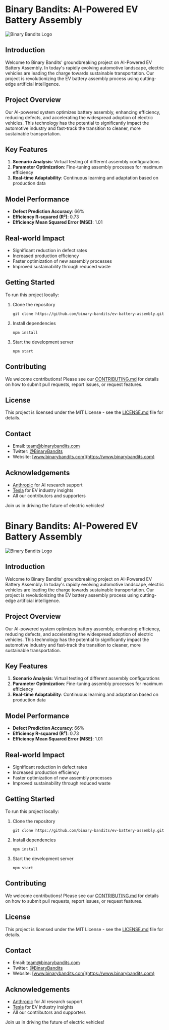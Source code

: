 # Binary Bandits: AI-Powered EV Battery Assembly

![Binary Bandits Logo](https://example.com/binary-bandits-logo.png)

## Introduction

Welcome to Binary Bandits' groundbreaking project on AI-Powered EV Battery Assembly. In today's rapidly evolving automotive landscape, electric vehicles are leading the charge towards sustainable transportation. Our project is revolutionizing the EV battery assembly process using cutting-edge artificial intelligence.

## Project Overview

Our AI-powered system optimizes battery assembly, enhancing efficiency, reducing defects, and accelerating the widespread adoption of electric vehicles. This technology has the potential to significantly impact the automotive industry and fast-track the transition to cleaner, more sustainable transportation.

## Key Features

1. **Scenario Analysis**: Virtual testing of different assembly configurations
2. **Parameter Optimization**: Fine-tuning assembly processes for maximum efficiency
3. **Real-time Adaptability**: Continuous learning and adaptation based on production data

## Model Performance

- **Defect Prediction Accuracy**: 66%
- **Efficiency R-squared (R²)**: 0.73
- **Efficiency Mean Squared Error (MSE)**: 1.01

## Real-world Impact

- Significant reduction in defect rates
- Increased production efficiency
- Faster optimization of new assembly processes
- Improved sustainability through reduced waste

## Getting Started

To run this project locally:

1. Clone the repository
   ```
   git clone https://github.com/binary-bandits/ev-battery-assembly.git
   ```
2. Install dependencies
   ```
   npm install
   ```
3. Start the development server
   ```
   npm start
   ```

## Contributing

We welcome contributions! Please see our [CONTRIBUTING.md](CONTRIBUTING.md) for details on how to submit pull requests, report issues, or request features.

## License

This project is licensed under the MIT License - see the [LICENSE.md](LICENSE.md) file for details.

## Contact

- Email: team@binarybandits.com
- Twitter: [@BinaryBandits](https://twitter.com/BinaryBandits)
- Website: [www.binarybandits.com](https://www.binarybandits.com)

## Acknowledgements

- [Anthropic](https://www.anthropic.com) for AI research support
- [Tesla](https://www.tesla.com) for EV industry insights
- All our contributors and supporters

Join us in driving the future of electric vehicles!
# Binary Bandits: AI-Powered EV Battery Assembly

![Binary Bandits Logo](https://example.com/binary-bandits-logo.png)

## Introduction

Welcome to Binary Bandits' groundbreaking project on AI-Powered EV Battery Assembly. In today's rapidly evolving automotive landscape, electric vehicles are leading the charge towards sustainable transportation. Our project is revolutionizing the EV battery assembly process using cutting-edge artificial intelligence.

## Project Overview

Our AI-powered system optimizes battery assembly, enhancing efficiency, reducing defects, and accelerating the widespread adoption of electric vehicles. This technology has the potential to significantly impact the automotive industry and fast-track the transition to cleaner, more sustainable transportation.

## Key Features

1. **Scenario Analysis**: Virtual testing of different assembly configurations
2. **Parameter Optimization**: Fine-tuning assembly processes for maximum efficiency
3. **Real-time Adaptability**: Continuous learning and adaptation based on production data

## Model Performance

- **Defect Prediction Accuracy**: 66%
- **Efficiency R-squared (R²)**: 0.73
- **Efficiency Mean Squared Error (MSE)**: 1.01

## Real-world Impact

- Significant reduction in defect rates
- Increased production efficiency
- Faster optimization of new assembly processes
- Improved sustainability through reduced waste

## Getting Started

To run this project locally:

1. Clone the repository
   ```
   git clone https://github.com/binary-bandits/ev-battery-assembly.git
   ```
2. Install dependencies
   ```
   npm install
   ```
3. Start the development server
   ```
   npm start
   ```

## Contributing

We welcome contributions! Please see our [CONTRIBUTING.md](CONTRIBUTING.md) for details on how to submit pull requests, report issues, or request features.

## License

This project is licensed under the MIT License - see the [LICENSE.md](LICENSE.md) file for details.

## Contact

- Email: team@binarybandits.com
- Twitter: [@BinaryBandits](https://twitter.com/BinaryBandits)
- Website: [www.binarybandits.com](https://www.binarybandits.com)

## Acknowledgements

- [Anthropic](https://www.anthropic.com) for AI research support
- [Tesla](https://www.tesla.com) for EV industry insights
- All our contributors and supporters

Join us in driving the future of electric vehicles!
